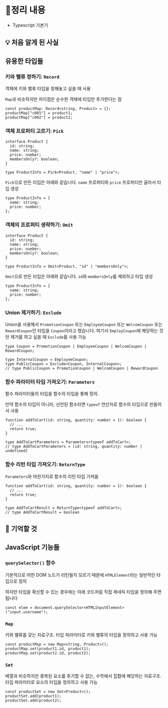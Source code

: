 # 📝정리 내용

- Typescript 기본기

## 💡 처음 알게 된 사실

## **유용한 타입들**

### **키와 밸류 정하기: `Record`**

객체에 키와 밸류 타입을 정해놓고 싶을 때 사용

`Map`과 비슷하지만 차이점은 순수한 객체에 타입만 추가한다는 점

```tsx
const productMap: Record<string, Product> = {};
productMap["c001"] = product1;
productMap["c002"] = product2;
```

### **객체 프로퍼티 고르기: `Pick`**

```tsx
interface Product {
  id: string;
  name: string;
  price: number;
  membersOnly?: boolean;
}

type ProductInfo = Pick<Product, "name" | "price">;
```

`Pick`으로 만든 타입은 아래와 같습니다. `name` 프로퍼티와 `price` 프로퍼티만 골라서 타입 생성

```tsx
type ProductInfo = {
  name: string;
  price: number;
};
```

### **객체의 프로퍼티 생략하기: `Omit`**

```tsx
interface Product {
  id: string;
  name: string;
  price: number;
  membersOnly?: boolean;
}

type ProductInfo = Omit<Product, "id" | "membersOnly">;
```

`Omit`으로 만든 타입은 아래와 같습니다. `id`와 `membersOnly`를 제외하고 타입 생성

```tsx
type ProductInfo = {
  name: string;
  price: number;
};
```

### **Union 제거하기: `Exclude`**

Union을 사용해서 `PromotionCoupon` 또는 `EmployeeCoupon` 또는 `WelcomCoupon` 또는 `RewardCoupon`인 타입을 `Coupon`이라고 했습니다. 여기서 `EmployCoupon`에 해당하는 것만 제거를 하고 싶을 때 `Exclude`를 사용 가능

```tsx
type Coupon = PromotionCoupon | EmployeeCoupon | WelcomCoupon | RewardCoupon;

type InternalCoupon = EmployeeCoupon;
type PublicCoupon = Exclude<Coupon, InternalCoupon>;
// type PublicCoupon = PromotionCoupon | WelcomCoupon | RewardCoupon
```

### **함수 파라미터 타입 가져오기: `Parameters`**

함수 파라미터들의 타입을 함수의 타입을 통해 정의.

만약 함수의 타입이 아니라, 선언된 함수라면 `typeof` 연산자로 함수의 타입으로 만들어서 사용

```tsx
function addToCart(id: string, quantity: number = 1): boolean {
  // ...
  return true;
}

type AddToCartParameters = Parameters<typeof addToCart>;
// type AddToCartParameters = [id: string, quantity: number | undefined]
```

### **함수 리턴 타입 가져오기: `ReturnType`**

`Parameters`와 마찬가지로 함수의 리턴 타입 가져옴

```tsx
function addToCart(id: string, quantity: number = 1): boolean {
  // ...
  return true;
}

type AddToCartResult = ReturnType<typeof addToCart>;
// type AddToCartResult = boolean
```

## 📌 기억할 것

## **JavaScript 기능들**

### **`querySelector()` 함수**

기본적으로 어떤 DOM 노드가 리턴될지 모르기 때문에 `HTMLElement`라는 일반적인 타입으로 정의

하지만 타입을 확신할 수 있는 경우에는 아래 코드처럼 직접 제네릭 타입을 정의해 주면 됩니다

```tsx
const elem = document.querySelector<HTMLInputElement>("input.username");
```

### **`Map`**

키와 밸류를 갖는 자료구조. 타입 파라미터로 키와 밸류의 타입을 정의하고 사용 가능

```tsx
const productMap = new Map<string, Product>();
productMap.set(product1.id, product1);
productMap.set(product2.id, product2);
```

### **`Set`**

배열과 비슷하지만 중복된 요소를 추가할 수 없는, 수학에서 집합에 해당하는 자료구조. 타입 파라미터로 요소의 타입을 정의하고 사용 가능

```tsx
const productSet = new Set<Product>();
productSet.add(product1);
productSet.add(product2);
```
